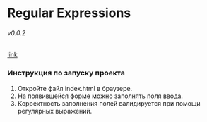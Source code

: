 # Regular Expressions

###### v0.0.2

[link](https://anufriTan.github.io)

### Инструкция по запуску проекта
1. Откройте файл index.html в браузере. 
2. На появившейся форме можно заполнять поля ввода.
3. Корректность заполнения полей валидируется при помощи регулярных выражений.
